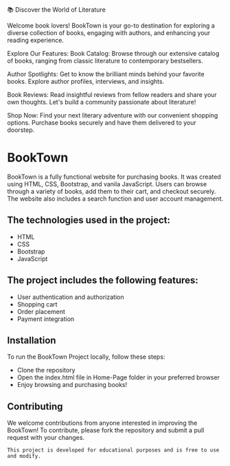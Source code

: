 📚 Discover the World of Literature

Welcome book lovers! BookTown is your go-to destination for exploring a diverse collection of books, engaging with authors, and enhancing your reading experience.

Explore Our Features:
Book Catalog: Browse through our extensive catalog of books, ranging from classic literature to contemporary bestsellers.

Author Spotlights: Get to know the brilliant minds behind your favorite books. Explore author profiles, interviews, and insights.

Book Reviews: Read insightful reviews from fellow readers and share your own thoughts. Let's build a community passionate about literature!

Shop Now: Find your next literary adventure with our convenient shopping options. Purchase books securely and have them delivered to your doorstep.



# BookTown

BookTown is a fully functional website for purchasing books. It was created using HTML, CSS, Bootstrap, and vanila JavaScript. Users can browse through a variety of books, add them to their cart, and checkout securely. The website also includes a search function and user account management.

## The technologies used in the project:

- HTML
- CSS
- Bootstrap
- JavaScript

## The project includes the following features:

- User authentication and authorization
- Shopping cart
- Order placement
- Payment integration

## Installation
To run the BookTown Project locally, follow these steps:

- Clone the repository
- Open the index.html file in Home-Page folder in your preferred browser
- Enjoy browsing and purchasing books!

## Contributing
We welcome contributions from anyone interested in improving the BookTown! To contribute, please fork the repository and submit a pull request with your changes.

`This project is developed for educational purposes and is free to use and modify.`
